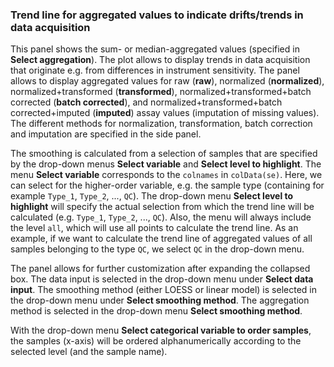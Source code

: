 ### Trend line for aggregated values to indicate drifts/trends in data acquisition

This panel shows the sum- or median-aggregated values (specified in
**Select aggregation**). The plot allows to display trends in data
acquisition that originate e.g. from differences in instrument 
sensitivity. The panel allows to display aggregated values for 
raw (**raw**), normalized 
(**normalized**), normalized+transformed (**transformed**), 
normalized+transformed+batch corrected (**batch corrected**), and
normalized+transformed+batch corrected+imputed (**imputed**) assay values 
(imputation of missing values). 
The different methods for normalization, transformation, batch correction 
and imputation are
specified in the side panel. 

The smoothing is calculated from a 
selection of samples that are specified by the drop-down menus
**Select variable** and **Select level to highlight**. 
The menu **Select variable** corresponds to the `colnames` in 
`colData(se)`. Here, we can select for the higher-order variable, e.g.
the sample type (containing for example `Type_1`, `Type_2`, ..., `QC`). 
The drop-down menu **Select level to highlight** will specify the actual 
selection from which
the trend line will be calculated (e.g. `Type_1`, `Type_2`, ..., `QC`). Also,
the menu will always include the level `all`, which will use all points to 
calculate the trend line. As an example, if we want to calculate the trend line of 
aggregated values of all samples belonging to the type `QC`, we select
`QC` in the drop-down menu. 

The panel allows for further customization after expanding the collapsed box.
The data input is selected in the drop-down menu under **Select data input**.
The smoothing method (either LOESS or linear model) is selected in the drop-down
menu under **Select smoothing method**. The aggregation method is selected
in the drop-down menu **Select smoothing method**.

With the drop-down menu **Select categorical variable to order samples**, 
the samples (x-axis) will be ordered alphanumerically according to the 
selected level (and the sample name). 